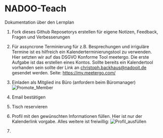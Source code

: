 # NADOO-Teach
Dokumentation über den Lernplan

1. Fork dieses Github Reposetorys erstellen für eigene Notizen, Feedback, Fragen und Verbesserungen

1. Für assyncrone Terminierung für z.B. Besprechungen und irriguläre Termine ist es hilfreich ein Kalenderterminierungstool zu verwenden. Hier setzten wir auf das DSGVO Konforme Tool meetergo. Die erste Aufgabe ist das erstellen eines Kontos. Sollte bereits ein Kalendertool vorhanden sein sollte der Link an christoph.backhaus@nadooit.de gesendet werden.
Seite:   https://my.meetergo.com/

2. Einladen als Mitglied ins Büro (anfordern beim Büromanager)
   ![Promote_Member](https://github.com/user-attachments/assets/043539b5-c6ec-E-Maila1b6-57825094cc3c)

3. Email bestätigen

4. Tisch reservieren

5. Profil mit den gewünschten Informationen füllen. Hier ist nur der Kalenderlink vorgabe. Alles weitere ist freiwillig:
![Profil_ausfüllen](https://github.com/user-attachments/assets/d1a089c8-f0ba-4d3c-bf38-aa0e0979d561)

   
7. 
